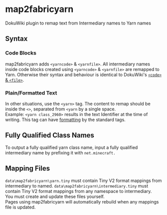# map2fabricyarn
DokuWiki plugin to remap text from Intermediary names to Yarn names

## Syntax
### Code Blocks
map2fabricyarn adds `<yarncode>` & `<yarnfile>`. 
All intermediary names inside code blocks created using `<yarncode>` & `<yarnfile>` are remapped to Yarn. 
Otherwise their syntax and behaviour is identical to DokuWiki's [`<code>` & `<file>`](https://www.dokuwiki.org/wiki:syntax#code_blocks).

### Plain/Formatted Text
In other situations, use the `<yarn>` tag. The content to remap should be inside the `<>`, separated from `<yarn` by a single space.  
Example: `<yarn class_2960>` results in the text Identifier at the time of writing. 
This tag can have [formatting](https://www.dokuwiki.org/wiki:syntax#basic_text_formatting) by the standard tags.

## Fully Qualified Class Names
To output a fully qualified yarn class name, input a fully qualified intermediary name by prefixing it with `net.minecraft.`

## Mapping Files
`data\map2fabricyarn\yarn.tiny` must contain Tiny V2 format mappings from intermediary to named.
`data\map2fabricyarn\intermediary.tiny` must contain Tiny V2 format mappings from any namespace to intermediary.  
You must create and update these files yourself.  
Pages using map2fabricyarn will automatically rebuild when any mappings file is updated.
